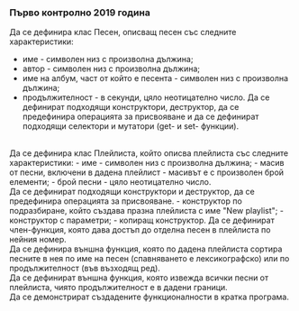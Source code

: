 ### Първо контролно 2019 година
Да се дефинира клас Песен, описващ песен със следните характеристики:
- име - символен низ с произволна дължина;
- автор - символен низ с произволна дължина;
- име на албум, част от който е песента - символен низ с произволна дължина;
- продължителност - в секунди, цяло неотицателно число.
Да се дефинират подходящи конструктори, деструктор, да се предефинира операцията за присвояване и да се дефинират подходящи селектори и мутатори (get- и set- функции). <br />
<br />
Да се дефинира клас Плейлиста, който описва плейлиста със следните характеристики:
- име - символен низ с произволна дължина;
- масив от песни, включени в дадена плейлист - масивът е с произволен брой елементи;
- брой песни - цяло неотицателно число.<br />
Да се дефинират подходящи конструктори и деструктор, да се предефинира операцията за присвояване.
- конструктор по подразбиране, който създава празна плейлиста с име "New playlist";
- конструктор с параметри;
- копиращ конструктор.
Да се дефинират член-функция, която дава достъп до отделна песен в плейлиста по нейния номер.<br />
Да се дефинира външна функция, която по дадена плейлиста сортира песните в нея по име на песен (спавняването е лексикографско) или по продължителност (във възходящ ред). <br />
Да се дефинират външна функция, която извежда всички песни от плейлиста, чиято продължителност е в дадени граници. <br />
Да се демонстрират създадените функционалности в кратка програма.

